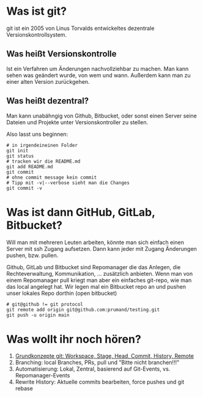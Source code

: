 # Was ist git?

git ist ein 2005 von Linus Torvalds entwickeltes dezentrale Versionskontrollsystem.

## Was heißt Versionskontrolle

Ist ein Verfahren um Änderungen nachvollziehbar zu machen. Man kann sehen was geändert wurde, von wem und wann. Außerdem kann man zu einer alten Version zurückgehen.

## Was heißt dezentral?

Man kann unabähngig von Github, Bitbucket, oder sonst einen Server seine Dateien und Projekte unter Versionskontroller zu stellen.

Also lasst uns beginnen:

```
# in irgendeineinen Folder
git init
git status
# tracken wir die README.md
git add README.md
git commit
# ohne commit message kein commit
# Tipp mit -v|--verbose sieht man die Changes
git commit -v
```

# Was ist dann GitHub, GitLab, Bitbucket?

Will man mit mehreren Leuten arbeiten, könnte man sich einfach einen Server mit ssh Zugang aufsetzen. Dann kann jeder mit Zugang Änderungen pushen, bzw. pullen.

Github, GitLab und Bitbucket sind Repomanager die das Anlegen, die Rechteverwaltung, Kommunikation, ... zusätzlich anbieten. Wenn man von einem Repomanager pull kriegt man aber ein einfaches git-repo, wie man das local angelegt hat.
Wir legen mal ein Bitbucket repo an und pushen unser lokales Repo dorthin (open bitbucket)

```
# git@github != git protocol
git remote add origin git@github.com:prumand/testing.git
git push -u origin main
```

# Was wollt ihr noch hören?

1. [Grundkonzepte git: Workspace, Stage, Head, Commit, History, Remote](./Grundkonzepte.md)
1. Branching: local Branches, PRs, pull und "Bitte nicht branchen!!!"
1. Automatisierung: Lokal, Zentral, basierend auf Git-Events, vs. Repomanager-Events
1. Rewrite History: Aktuelle commits bearbeiten, force pushes und git rebase
